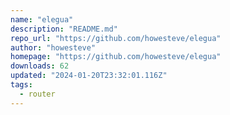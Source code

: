 ```yaml
---
name: "elegua"
description: "README.md"
repo_url: "https://github.com/howesteve/elegua"
author: "howesteve"
homepage: "https://github.com/howesteve/elegua"
downloads: 62
updated: "2024-01-20T23:32:01.116Z"
tags: 
  - router
---
```

